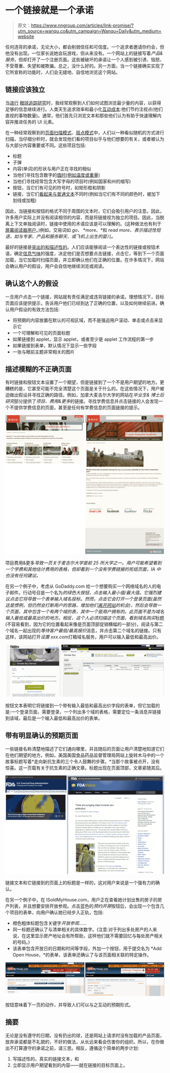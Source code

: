 # 一个链接就是一个承诺

> 原文：<https://www.nngroup.com/articles/link-promise/?utm_source=wanqu.co&utm_campaign=Wanqu+Daily&utm_medium=website>



任何违背的承诺，无论大小，都会削弱信任和可信度。一个追求者邀请你约会，但他没有出现。一位家长说她会玩游戏，但从来没有。一个网站上的链接写着*产品&服务*，但却打开了一个注册页面。这些被破坏的承诺让一个人感到被引诱、恼怒、不受尊重、失望和被欺骗。总之，没什么好的。另一方面，当一个链接确实实现了它所宣称的功能时，人们会无缝地、自信地浏览这个网站。

## 链接应该独立

当[进行](http://www.nngroup.com/reports/how-to-conduct-eyetracking-studies/) [眼球追踪研究](http://www.nngroup.com/books/eyetracking-web-usability/)时，我经常观察到人们如何试图浏览最少量的内容，以获得足够的信息继续进行。人类天生追求效率和最小化[互动成本](http://www.nngroup.com/articles/interaction-cost-definition/):他们节约注视点(他们直视的事物数量)。通常，他们首先只浏览文本和那些他们认为有助于快速理解内容并推进任务的 UI 元素。

在一种经常观察到的[页面扫描模式](http://www.nngroup.com/reports/how-people-read-web-eyetracking-evidence/)、[斑点模式](https://www.nngroup.com/articles/text-scanning-patterns-eyetracking/)中，人们以一种看似随机的方式进行扫描，当仔细分析时，就会发现他们看的项目似乎与他们想要的有关，或者被认为与大部分内容重要或不同。这些项目包括:

*   标题
*   子弹
*   内容(单词)的形状与用户正在寻找的相似
*   当他们寻找包含数字的[值时(例如温度或重量)](http://www.nngroup.com/articles/web-writing-show-numbers-as-numerals/)
*   当他们寻找经常包含大写字母的项目时(例如国家和州的缩写)
*   按钮，当它们有可见的符号时，如矩形框和阴影
*   链接，当它们[看起来与普通文本](http://www.nngroup.com/articles/guidelines-for-visualizing-links/)不同时(例如当它们有不同的颜色时，被加下划线或加粗)

因此，当链接和按钮的格式不同于周围的文本时，它们会吸引用户的注意。因此，许多用户实际上并没有阅读相邻的内容，而是将链接视为独立的项目。因此，当脱离上下文单独阅读时，链接中使用的术语应该是可以理解的。(这种做法也有利于[屏幕阅读器用户](http://www.nngroup.com/articles/accessible-design-for-users-with-disabilities/)。)例如，交易词如 *go、* *more、*和 *read more、*表示描述性短语，如*与专家、产品和服务聊天、*或*飞机上出生的婴儿。*

最好的链接是[突出的和描述性的](http://www.nngroup.com/articles/writing-links/)。人们应该能够阅读一个表达性的链接或按钮术语，确定[信息气味](http://www.nngroup.com/articles/information-scent/)的强度，决定他们是否想要点击链接，点击它，等到下一个页面加载，当它加载时扫描页面，并立即确认他们在正确的位置。在许多情况下，网站会确认用户的假设，用户会自信地继续浏览或阅读。

## 确认这个人的假设

一旦用户点击一个链接，网站就有责任满足或违背链接的承诺。理想情况下，目标页面应该提供提示，告诉用户他们已经到达了正确的位置，以及如何继续前进。确认用户假设的有效方法包括:

*   将预期的内容放置在默认的可视区域，而不是强迫用户滚动、单击或点击来显示它
*   一个可理解和可见的页面标题
*   如果链接到 applet，显示 applet，或者至少是 applet 工作流程的第一步
*   如果链接到表单，默认情况下显示一些字段
*   一张与眼前主题非常相关的图片

## 描述模糊的不正确页面

有时链接和按钮文本设置了一个期望，但是链接到了一个不是用户期望的地方。更糟糕的是，它甚至可能不完全清楚这个页面是关于什么的。在这些情况下，用户被迫做出假设并寻找正确的路径。例如，加拿大麦吉尔大学的网站在*毕业生&
博士后研究*部分提供了*项目、费用&更多*的链接。寻找学费信息并点击链接的人会发现一个不提供学费信息的页面，甚至是任何有学费信息的页面链接的提示。

![Alink about program costs lead to page with no costs information](img/b419f1f2d4f1cd86de28d124b470f91a.png)

项目费用&更多*导致一页关于麦吉尔大学是前 25 所大学之一。用户可能希望看到一个学费和其他估计费用的表格，但却看到一个没有学费链接的死结页面，IA 中也没有任何建议。*

在另一个例子中，考虑从 GoDaddy.com 给一个想要购买一个网络域名的人的电子邮件。行动号召是一个名为*的绿色大按钮，点击输入最小值/最大值。*它强烈建议点击它将导致一个表单输入域名投标。然而，点击它会打开一个登录页面(虽然这是惯例，但仍然会打断用户的思路，增加他们[离开网站](http://www.nngroup.com/articles/login-walls/)的机会)，然后会导致一个页面，其中包含一个有两个域的表，其中一个是用户拥有的。此页面不是为域名输入最低或最高出价的地方。相反，这个人必须扫描这个页面，看到*域名购买*标题(不容易看到，因为它的位置看起来像是页面顶部促销横幅的一部分)，阅读与第二个域名一起出现的*等待客户最低/最高报价*消息，并点击第二个域名的链接。只有这样，该网站打开*设置 xxx.com*灯箱域名服务，用户可以输入最低和最高出价。

!["Click to Enter Min/Max" leads to a login page, then a table](img/1be0775af684a8dd625b692c0167218a.png)

按钮文本表明它将链接到一个带有输入最低和最高出价字段的表单，但它加载的是:一个登录页面，需要登录，一个列出多个域的表格，需要定位一条消息并链接到该域，最后是一个输入最低和最高出价的表单。

## 带有明显确认的预期页面

一些链接名称清楚地描述了它们通向哪里，并且随后的页面让用户清楚地知道它们在他们期望的地方。例如，美国美国食品药品监督管理局网站上旋转木马中的一个故事标题写着*走向新抗生素的三个令人鼓舞的步骤。*当那个故事被点开，没有惊喜。这一页载有关于抗生素的正确文章。标题出现在页面顶部，文章紧随其后。

!["Encouraging Steps..." link leads to "Encouraging Steps..." article](img/45bdc895d6fd7c784aef3033f2d97ae5.png)

链接文本和它链接到的页面上的标题是一样的，这对用户来说是一个强有力的确认。

在另一个例子中，在 ISoldMyHouse.com，用户正在查看她计划出售的房子的房产列表，并且想要安排开放参观。点击蓝色的*预约开房*按钮后，会出现一个包含几个项目的表单，向用户确认她已经步入正轨，包括:

*   橙色粗体标题包含关键字*开放参观……*
*   同一标题还确认了与清单相关的具体数字。(注意:对于列出多处房产的人来说，在这里显示房产地址会有所帮助，这样他们就不需要回忆与每处房产相关的号码。)
*   该表单包含开放日的日期和时间等字段，外加一个按钮，用于提交名为 *Add Open House，*的表单，该表单还确认了与该页面相关联的特定操作。

!["Schedule Open Houses" button leads to a calendar form](img/742f41e50d02d34cfb593de874ac4013.png)

按钮意味着下一页的动作，并导致人们可以与之互动的预期形式。

## 摘要

无论是没有遵守的日期，没有扔出的球，还是网站上请求时没有加载的产品页面，放弃承诺都是不礼貌的，不好的做法，从长远来看会伤害你的组织。所以，在你做出不打算遵守的承诺之前，请三思。相反，遵循这个简单的两步计划:

1.  写描述性的，真实的链接文本，和
2.  立即显示用户期望看到的内容——就在链接的目标页面上。

